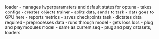 loader
    - manages hyperparameters and default states for optuna
    - takes configs
    - creates objects
trainer
    - splits data, sends to task
    - data goes to GPU here
    - reports metrics
    - saves checkpoints
task
    - dictates data required
    - preprocesses data
    - runs through model
    - gets loss
    loss
        - plug and play modules
model
    - same as current
seq
    - plug and play datasets, loaders